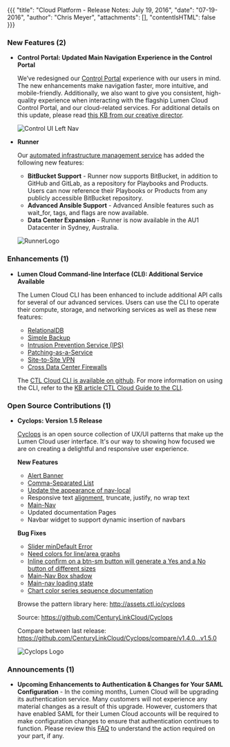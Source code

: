 {{{
"title": "Cloud Platform - Release Notes: July 19, 2016",
"date": "07-19-2016",
"author": "Chris Meyer",
"attachments": [],
"contentIsHTML": false
}}}

### New Features (2)
* __Control Portal: Updated Main Navigation Experience in the Control Portal__

	We’ve redesigned our [Control Portal](https://control.ctl.io) experience with our users in mind. The new enhancements make navigation faster, more intuitive, and mobile-friendly. Additionally, we also want to give you consistent, high-quality experience when interacting with the flagship Lumen Cloud Control Portal, and our cloud-related services. For additional details on this update, please read [this KB from our creative director](https://www.ctl.io/knowledge-base/general/control-portal-navigation-update/).<p>

	![Control UI Left Nav](../../images/2016-07-19_ReleaseNotes1.png)

* __Runner__

  Our [automated infrastructure management service](https://www.ctl.io/runner/) has added the following new features:
	- __BitBucket Support__ - Runner now supports BitBucket, in addition to GitHub and GitLab, as a repository for Playbooks and Products. Users can now reference their Playbooks or Products from any publicly accessible BitBucket repository.
	- __Advanced Ansible Support__ - Advanced Ansible features such as wait_for, tags, and flags are now available.
	- __Data Center Expansion__ - Runner is now available in the AU1 Datacenter in Sydney, Australia.<p>

  ![RunnerLogo](../../images/runner-logo-black-text.png)

### Enhancements (1)
* __Lumen Cloud Command-line Interface (CLI): Additional Service Available__

	The Lumen Cloud CLI has been enhanced to include additional API calls for several of our advanced services. Users can use the CLI to operate their compute, storage, and networking services as well as these new features:
  - [RelationalDB](https://www.ctl.io/relational-database/)
  - [Simple Backup](https://www.ctl.io/simple-backup-service/)
  - [Intrusion Prevention Service (IPS)](https://www.ctl.io/intrusion-prevention-service/)
  - [Patching-as-a-Service](https://www.ctl.io/knowledge-base/servers/patching-as-a-service/)
  - [Site-to-Site VPN](https://www.ctl.io/vpn/)
  - [Cross Data Center Firewalls](https://www.ctl.io/cloud-firewall/)<p>

  The [CTL Cloud CLI is available on github](https://github.com/CenturyLinkCloud/clc-go-cli/releases). For more information on using the CLI, refer to the [KB article CTL Cloud Guide to the CLI](https://www.ctl.io/knowledge-base/servers/centurylink-cloud-guide-to-cli/).

### Open Source Contributions (1)

* __Cyclops: Version 1.5 Release__

  [Cyclops](https://github.com/CenturyLinkCloud/Cyclops) is an open source collection of UX/UI patterns that make up the Lumen Cloud user interface. It's our way to showing how focused we are on creating a delightful and responsive user experience.

  __New Features__

  - [Alert Banner](http://assets.ctl.io/cyclops/1.5.0/components.html#alertBanner)
  - [Comma-Separated List](http://assets.ctl.io/cyclops/1.5.0/lists.html#comma)
  - [Update the appearance of nav-local](http://assets.ctl.io/cyclops/1.5.0/navigation.html#navLocal)
  - Responsive text [alignment](http://assets.ctl.io/cyclops/1.5.0/typography.html#alignment), truncate, justify, no wrap text
  - [Main-Nav](http://assets.ctl.io/cyclops/1.5.0/navigation.html#mainNav)
  - Updated documentation Pages
  - Navbar widget to support dynamic insertion of navbars<p>

  __Bug Fixes__

  - [Slider minDefault Error](https://github.com/CenturyLinkCloud/Cyclops/issues/38)
  - [Need colors for line/area graphs](https://github.com/CenturyLinkCloud/Cyclops/issues/39)
  - [Inline confirm on a btn-sm button will generate a Yes and a No button of different sizes]( https://github.com/CenturyLinkCloud/Cyclops/issues/48)
  - [Main-Nav Box shadow](https://github.com/CenturyLinkCloud/Cyclops/issues/50)
  - [Main-nav loading state](https://github.com/CenturyLinkCloud/Cyclops/issues/51)
  - [Chart color series sequence documentation](https://github.com/CenturyLinkCloud/Cyclops/issues/53)<p>

  Browse the pattern library here: http://assets.ctl.io/cyclops

	Source: https://github.com/CenturyLinkCloud/Cyclops

	Compare between last release: https://github.com/CenturyLinkCloud/Cyclops/compare/v1.4.0...v1.5.0

  ![Cyclops Logo](../../images/2016-02-02-cyclops_logo.png)


### Announcements (1)
* __Upcoming Enhancements to Authentication & Changes for Your SAML Configuration__ - In the coming months, Lumen Cloud will be upgrading its authentication service. Many customers will not experience any material changes as a result of this upgrade. However, customers that have enabled SAML for their Lumen Cloud accounts will be required to make configuration changes to ensure that authentication continues to function.  Please review this [FAQ](https://www.ctl.io/knowledge-base/support/authentication-updates-faq/)  to understand the action required on your part, if any.
